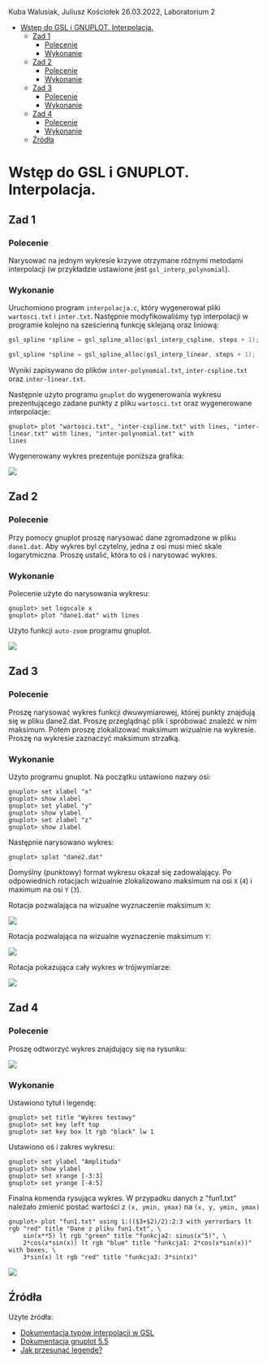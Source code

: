Kuba Walusiak, Juliusz Kościołek
26.03.2022,
Laboratorium 2

- [Wstęp do GSL i GNUPLOT. Interpolacja.](#wstęp-do-gsl-i-gnuplot-interpolacja)
  - [Zad 1](#zad-1)
    - [Polecenie](#polecenie)
    - [Wykonanie](#wykonanie)
  - [Zad 2](#zad-2)
    - [Polecenie](#polecenie-1)
    - [Wykonanie](#wykonanie-1)
  - [Zad 3](#zad-3)
    - [Polecenie](#polecenie-2)
    - [Wykonanie](#wykonanie-2)
  - [Zad 4](#zad-4)
    - [Polecenie](#polecenie-3)
    - [Wykonanie](#wykonanie-3)
  - [Źródła](#źródła)

# Wstęp do GSL i GNUPLOT. Interpolacja.

## Zad 1

### Polecenie

Narysować na jednym wykresie krzywe otrzymane różnymi metodami interpolacji (w przykładzie ustawione
jest `gsl_interp_polynomial`).

### Wykonanie

Uruchomiono program `interpolacja.c`, który wygenerował pliki `wartosci.txt` i `inter.txt`. Następnie modyfikowaliśmy
typ interpolacji w programie kolejno na sześcienną funkcję sklejaną oraz liniową:

```c
gsl_spline *spline = gsl_spline_alloc(gsl_interp_cspline, steps + 1);
```

```c
gsl_spline *spline = gsl_spline_alloc(gsl_interp_linear, steps + 1);
```

Wyniki zapisywano do plików `inter-polynomial.txt`, `inter-cspline.txt` oraz `inter-linear.txt`.

Następnie użyto programu `gnuplot` do wygenerowania wykresu prezentującego zadane punkty z pliku `wartosci.txt` oraz
wygenerowane interpolacje:

```
gnuplot> plot "wartosci.txt", "inter-cspline.txt" with lines, "inter-linear.txt" with lines, "inter-polynomial.txt" with
lines
```

Wygenerowany wykres prezentuje poniższa grafika:

![](interpolations.png)

## Zad 2

### Polecenie

Przy pomocy gnuplot proszę narysować dane zgromadzone w pliku `dane1.dat`. Aby wykres byl czytelny, jedna z osi musi
mieć skale logarytmiczna. Proszę ustalić, która to oś i narysować wykres.

### Wykonanie

Polecenie użyte do narysowania wykresu:

```
gnuplot> set logscale x
gnuplot> plot "dane1.dat" with lines
```

Użyto funkcji `auto-zoom` programu gnuplot.

![](neutron-stars.png)

## Zad 3

### Polecenie

Proszę narysować wykres funkcji dwuwymiarowej, której punkty znajdują się w pliku dane2.dat. Proszę przeglądnąć plik i
spróbować znaleźć w nim maksimum. Potem proszę zlokalizować maksimum wizualnie na wykresie. Proszę na wykresie zaznaczyć
maksimum strzałką.

### Wykonanie

Użyto programu gnuplot. Na początku ustawiono nazwy osi:

```
gnuplot> set xlabel "x"
gnuplot> show xlabel
gnuplot> set ylabel "y"
gnuplot> show ylabel
gnuplot> set zlabel "z"
gnuplot> show zlabel
```

Następnie narysowano wykres:

```
gnuplot> splot "dane2.dat"
```

Domyślny (punktowy) format wykresu okazał się zadowalający. Po odpowiednich rotacjach wizualnie zlokalizowano maksimum
na osi `X` (`4`)
i maximum na osi `Y` (`3`).

Rotacja pozwalająca na wizualne wyznaczenie maksimum `X`:

![](x-axis.png)

Rotacja pozwalająca na wizualne wyznaczenie maksimum `Y`:

![](y-axis.png)

Rotacja pokazująca cały wykres w trójwymiarze:

![](2d.png)

## Zad 4

### Polecenie

Proszę odtworzyć wykres znajdujący się na rysunku:

![](oryginalny-wykres.png)

### Wykonanie

Ustawiono tytuł i legendę:

```
gnuplot> set title "Wykres testowy"
gnuplot> set key left top
gnuplot> set key box lt rgb "black" lw 1
```

Ustawiono oś i zakres wykresu:

```
gnuplot> set ylabel "Amplituda"
gnuplot> show ylabel
gnuplot> set xrange [-3:3]
gnuplot> set yrange [-4:5]
```

Finalna komenda rysująca wykres. W przypadku danych z "fun1.txt" należało zmienić postać wartości z `(x, ymin, ymax)`
na `(x, y, ymin, ymax)`

```
gnuplot> plot "fun1.txt" using 1:(($3+$2)/2):2:3 with yerrorbars lt rgb "red" title "Dane z pliku fun1.txt", \
    sin(x**5) lt rgb "green" title "funkcja2: sinus(x^5)", \
    2*cos(x*sin(x)) lt rgb "blue" title "funkcja1: 2*cos(x*sin(x))" with boxes, \
    3*sin(x) lt rgb "red" title "funkcja3: 3*sin(x)"
```

![](replicated.png)

## Źródła

Użyte źródła:

- [Dokumentacja typów interpolacji w GSL](https://www.gnu.org/software/gsl/doc/html/interp.html)
- [Dokumentacja gnuplot 5.5](http://gnuplot.info/docs_5.5/gnuplot5.html)
- [Jak przesunąć legendę?](https://stackoverflow.com/questions/12208054/gnuplot-legend-overlaps-graph)